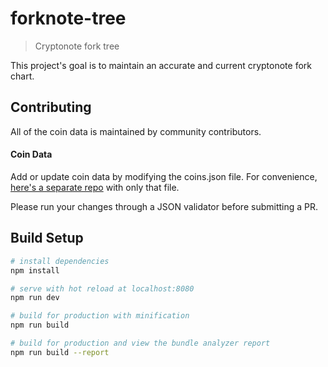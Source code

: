 # forknote-tree

> Cryptonote fork tree

This project's goal is to maintain an accurate and current cryptonote fork chart.

## Contributing
All of the coin data is maintained by community contributors.
#### Coin Data
Add or update coin data by modifying the coins.json file.  For convenience, [here's a separate repo](https://github.com/jerme404/cryptonote-tree-json) with only that file.

Please run your changes through a JSON validator before submitting a PR.

## Build Setup

``` bash
# install dependencies
npm install

# serve with hot reload at localhost:8080
npm run dev

# build for production with minification
npm run build

# build for production and view the bundle analyzer report
npm run build --report
```

